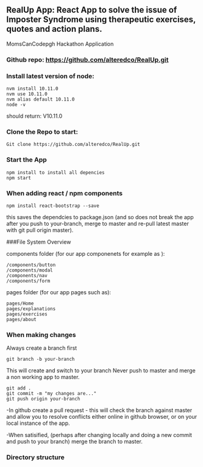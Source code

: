 ## RealUp App: React App to solve the issue of Imposter Syndrome using therapeutic exercises, quotes and action plans.
MomsCanCodepgh Hackathon Application

### Github repo: https://github.com/alteredco/RealUp.git

### Install latest version of node:

```
nvm install 10.11.0
nvm use 10.11.0
nvm alias default 10.11.0
node -v
```

should return: V10.11.0

### Clone the Repo to start:

``` 
Git clone https://github.com/alteredco/RealUp.git
```
### Start the App

``` 
npm install to install all depencies
npm start
```

### When adding react / npm components

```
npm install react-bootstrap --save
```
this saves the dependcies to package.json (and so does not break the app after you push to your-branch, merge to master and re-pull latest master with git pull origin master).

###File System Overview

components folder (for our app componenets for example as ):

```
/components/button
/components/modal
/components/nav
/components/form
```

pages folder (for our app pages such as):
```
pages/Home
pages/explanations
pages/exercises
pages/about
```

### When making changes
Always create a branch first
```
git branch -b your-branch
```
This will create and switch to your branch
Never push to master and merge a non working app to master.
```
git add .
git commit -m "my changes are..."
git push origin your-branch
```
-In github create a pull request - this will check the branch against master and allow you to resolve conflicts either online in github browser, or on your local instance of the app.

-When satisified, (perhaps after changing locally and doing a new commit and push to your branch) merge the branch to master.


### Directory structure
